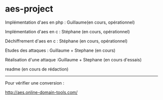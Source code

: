 # aes-project


Implémentation d'aes en php : Guillaume(en cours, opérationnel)

Implémentation d'aes en c : Stéphane (en cours, opérationnel)

Déchiffrement d'aes en c : Stéphane (en cours, opérationnel)

Etudes des attaques : Guillaume + Stephane (en cours)

Réalisation d'une attaque :Guillaume + Stephane (en cours d'essais)

readme (en cours de rédaction)

-----------------------------

Pour vérifier une conversion :

http://aes.online-domain-tools.com/
